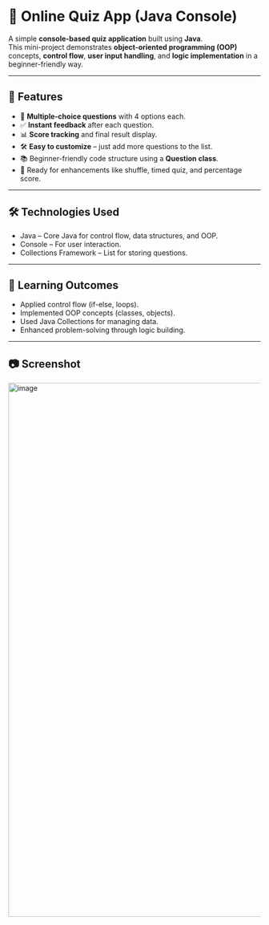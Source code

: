 # 📝 Online Quiz App (Java Console)

A simple **console-based quiz application** built using **Java**.  
This mini-project demonstrates **object-oriented programming (OOP)** concepts, **control flow**, **user input handling**, and **logic implementation** in a beginner-friendly way.

---

## 📌 Features
- 🎯 **Multiple-choice questions** with 4 options each.
- ✅ **Instant feedback** after each question.
- 📊 **Score tracking** and final result display.
- 🛠 **Easy to customize** – just add more questions to the list.
- 📚 Beginner-friendly code structure using a **Question class**.
- 🔄 Ready for enhancements like shuffle, timed quiz, and percentage score.

---

## 🛠 Technologies Used
- Java – Core Java for control flow, data structures, and OOP.
- Console – For user interaction.
- Collections Framework – List for storing questions.

---

## 🎯 Learning Outcomes
- Applied control flow (if-else, loops).
- Implemented OOP concepts (classes, objects).
- Used Java Collections for managing data.
- Enhanced problem-solving through logic building.

---

## 📷 Screenshot

<img width="1075" height="1065" alt="image" src="https://github.com/user-attachments/assets/e8fca35e-4b2d-40cd-993e-0b6530b0c090" />
